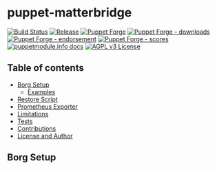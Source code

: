 # puppet-matterbridge

[![Build Status](https://github.com/voxpupuli/puppet-matterbridge/workflows/CI/badge.svg)](https://github.com/voxpupuli/puppet-matterbridge/actions?query=workflow%3ACI)
[![Release](https://github.com/voxpupuli/puppet-matterbridge/actions/workflows/release.yml/badge.svg)](https://github.com/voxpupuli/puppet-matterbridge/actions/workflows/release.yml)
[![Puppet Forge](https://img.shields.io/puppetforge/v/puppet/matterbridge.svg)](https://forge.puppetlabs.com/puppet/matterbridge)
[![Puppet Forge - downloads](https://img.shields.io/puppetforge/dt/puppet/matterbridge.svg)](https://forge.puppetlabs.com/puppet/matterbridge)
[![Puppet Forge - endorsement](https://img.shields.io/puppetforge/e/puppet/matterbridge.svg)](https://forge.puppetlabs.com/puppet/matterbridge)
[![Puppet Forge - scores](https://img.shields.io/puppetforge/f/puppet/matterbridge.svg)](https://forge.puppetlabs.com/puppet/matterbridge)
[![puppetmodule.info docs](http://www.puppetmodule.info/images/badge.png)](http://www.puppetmodule.info/m/puppet-matterbridge)
[![AGPL v3 License](https://img.shields.io/github/license/voxpupuli/puppet-matterbridge.svg)](LICENSE)

## Table of contents

* [Borg Setup](#matterbridge-setup)
  * [Examples](#examples)
* [Restore Script](#restore-script)
* [Prometheus Exporter](#prometheus-exporter)
* [Limitations](#limitations)
* [Tests](#tests)
* [Contributions](#contributions)
* [License and Author](#license-and-author)

## Borg Setup

